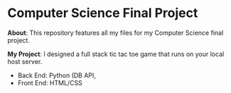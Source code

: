 # Computer Science Final Project

**About**: This repository features all my files for my Computer Science final project. 

**My Project**: I designed a full stack tic tac toe game that runs on your local host server. 

- Back End: Python (DB API,  
- Front End: HTML/CSS
